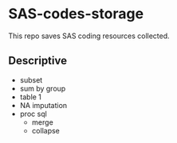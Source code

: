# SAS-codes-storage
This repo saves SAS coding resources collected.

## Descriptive
* subset
* sum by group
* table 1
* NA imputation
* proc sql
  + merge
  + collapse
